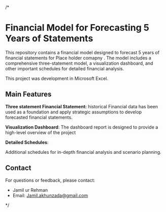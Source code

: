 /*

# Financial Model for Forecasting 5 Years of Statements

This repository contains a financial model designed to forecast 5 years of financial statements for Place holder comapny . The model includes a comprehensive three-statement model, a visualization dashboard, and other important schedules for detailed financial analysis.

This project was development in Microsoft Excel. 


## Main Features

**Three statement Financial Statement:**
historical Financial data has been  used as a foundation and apply strategic assumptions to develop forecasted financial statements.

**Visualization Dashboard**:
The dashboard report is designed to provide a high-level overview of the project

**Detailed Schedules**: 

Additional schedules for in-depth financial analysis and scenario planning.


## Contact 

For questions or feedback, please contact:
- Jamil ur Rehman
- Email: Jamil.akhunzada@gmail.com


*/
